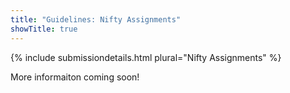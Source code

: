 ```yaml
---
title: "Guidelines: Nifty Assignments"
showTitle: true
---
```

{% include submissiondetails.html plural="Nifty Assignments" %}

More informaiton coming soon!

<!-- ## How Do I Submit My Proposal?

{% include generic-submission-block.html %}

{% include presenter-warning.html %}

{% include submission-questions category="Nifty Assignments" %} -->
